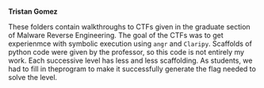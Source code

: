 **Tristan Gomez**

These folders contain walkthroughs to CTFs given in the graduate section of Malware Reverse Engineering. The goal of the CTFs was to get experienmce with symbolic execution using `angr` and `Claripy`. Scaffolds of python code were given by the professor, so this code is not entirely my work. Each successive level has less and less scaffolding. As students, we had to fill in theprogram to make it successfully generate the flag needed to solve the level.
